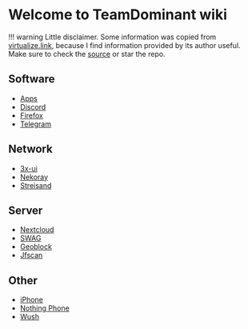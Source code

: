 # Welcome to TeamDominant wiki

!!! warning
    Little disclaimer. Some information was copied from [virtualize.link](https://virtualize.link/), because I find information provided by its author useful. Make sure to check the [source](https://github.com/quietsy/advanced-configurations) or star the repo.

## Software

- [Apps](apps)
- [Discord](discord)
- [Firefox](firefox)
- [Telegram](telegram)

## Network

- [3x-ui](3x-ui)
- [Nekoray](nekoray)
- [Streisand](streisand)

## Server

- [Nextcloud](nextcloud)
- [SWAG](secure)
- [Geoblock](geoblock)
- [Jfscan](jfscan)

## Other

- [iPhone](iphone)
- [Nothing Phone](nothing) 
- [Wush](wush)